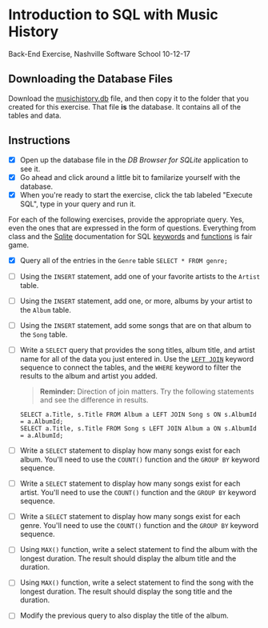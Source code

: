 # Introduction to SQL with Music History

Back-End Exercise, Nashville Software School
10-12-17

## Downloading the Database Files

Download the [musichistory.db](./assets/musichistory.db) file, and then copy it to the folder that you created for this exercise. That file **is** the database. It contains all of the tables and data.

## Instructions

- [X] Open up the database file in the *DB Browser for SQLite* application to see it.
- [X] Go ahead and click around a little bit to familarize yourself with the database.
- [X] When you're ready to start the exercise, click the tab labeled "Execute SQL", type in your query and run it.

For each of the following exercises, provide the appropriate query. Yes, even the ones that are expressed in the form of questions. Everything from class and the [Sqlite](http://www.sqlite.org/) documentation for SQL [keywords](https://www.sqlite.org/lang.html) and [functions](https://www.sqlite.org/lang_corefunc.html) is fair game.

- [X] Query all of the entries in the `Genre` table
    ``` SELECT * FROM genre; ``` 

- [ ] Using the `INSERT` statement, add one of your favorite artists to the `Artist` table.
- [ ] Using the `INSERT` statement, add one, or more, albums by your artist to the `Album` table.
- [ ] Using the `INSERT` statement, add some songs that are on that album to the `Song` table.
- [ ] Write a `SELECT` query that provides the song titles, album title, and artist name for all of the data you just entered in. Use the [`LEFT JOIN`](https://www.tutorialspoint.com/sql/sql-using-joins.htm) keyword sequence to connect the tables, and the `WHERE` keyword to filter the results to the album and artist you added.
    > **Reminder:** Direction of join matters. Try the following statements and see the difference in results.

    ```
    SELECT a.Title, s.Title FROM Album a LEFT JOIN Song s ON s.AlbumId = a.AlbumId;
    SELECT a.Title, s.Title FROM Song s LEFT JOIN Album a ON s.AlbumId = a.AlbumId;
    ```
- [ ] Write a `SELECT` statement to display how many songs exist for each album. You'll need to use the `COUNT()` function and the `GROUP BY` keyword sequence.
- [ ] Write a `SELECT` statement to display how many songs exist for each artist. You'll need to use the `COUNT()` function and the `GROUP BY` keyword sequence.
- [ ] Write a `SELECT` statement to display how many songs exist for each genre. You'll need to use the `COUNT()` function and the `GROUP BY` keyword sequence.
- [ ] Using `MAX()` function, write a select statement to find the album with the longest duration. The result should display the album title and the duration.
- [ ] Using `MAX()` function, write a select statement to find the song with the longest duration. The result should display the song title and the duration.
- [ ] Modify the previous query to also display the title of the album.

